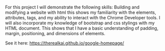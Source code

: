 For this project I will demonstrate the following skills:
Building and modifying a website with html this shows my familiarity with the elements, attributes, tags, and my ability to interact with the Chrome Developer tools.
I will also incorporate my knowledge of bootstrap and css stylings with my HTML document. This shows that I have a basic understanding of padding, margin, positioning, and dimensions of elements.

See it here: https://therealkai.github.io/google-homepage/
